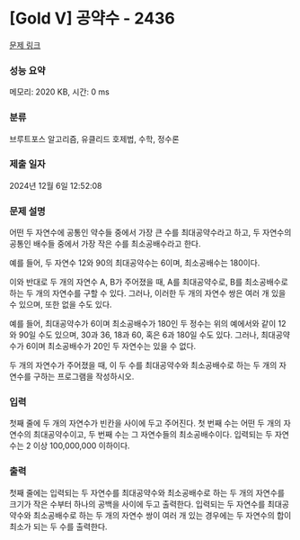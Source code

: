 # [Gold V] 공약수 - 2436 

[문제 링크](https://www.acmicpc.net/problem/2436) 

### 성능 요약

메모리: 2020 KB, 시간: 0 ms

### 분류

브루트포스 알고리즘, 유클리드 호제법, 수학, 정수론

### 제출 일자

2024년 12월 6일 12:52:08

### 문제 설명

<p>어떤 두 자연수에 공통인 약수들 중에서 가장 큰 수를 최대공약수라고 하고, 두 자연수의 공통인 배수들 중에서 가장 작은 수를 최소공배수라고 한다. </p>

<p>예를 들어, 두 자연수 12와 90의 최대공약수는 6이며, 최소공배수는 180이다.</p>

<p>이와 반대로 두 개의 자연수 A, B가 주어졌을 때, A를 최대공약수로, B를 최소공배수로 하는 두 개의 자연수를 구할 수 있다. 그러나, 이러한 두 개의 자연수 쌍은 여러 개 있을 수 있으며, 또한 없을 수도 있다. </p>

<p>예를 들어, 최대공약수가 6이며 최소공배수가 180인 두 정수는 위의 예에서와 같이 12와 90일 수도 있으며, 30과 36, 18과 60, 혹은 6과 180일 수도 있다. 그러나, 최대공약수가 6이며 최소공배수가 20인 두 자연수는 있을 수 없다.</p>

<p>두 개의 자연수가 주어졌을 때, 이 두 수를 최대공약수와 최소공배수로 하는 두 개의 자연수를 구하는 프로그램을 작성하시오. </p>

### 입력 

 <p>첫째 줄에 두 개의 자연수가 빈칸을 사이에 두고 주어진다. 첫 번째 수는 어떤 두 개의 자연수의 최대공약수이고, 두 번째 수는 그 자연수들의 최소공배수이다. 입력되는 두 자연수는 2 이상 100,000,000 이하이다.</p>

### 출력 

 <p>첫째 줄에는 입력되는 두 자연수를 최대공약수와 최소공배수로 하는 두 개의 자연수를 크기가 작은 수부터 하나의 공백을 사이에 두고 출력한다. 입력되는 두 자연수를 최대공약수와 최소공배수로 하는 두 개의 자연수 쌍이 여러 개 있는 경우에는 두 자연수의 합이 최소가 되는 두 수를 출력한다.</p>

